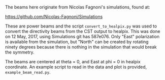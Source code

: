 The beams here originate from Nicolas Fagnoni's simulations, found at:

https://github.com/Nicolas-Fagnoni/Simulations

These are power beams and the script `convert_to_healpix.py` was used to convert the directivity beams from the CST output to healpix. This was done on 12 May, 2017, using Simulations git has 587e076. Only "East" polarization is available from the simulation, but "North" can be created by rotating ninety degrees because there is nothing in the simulation that would break the symmetry.

The beams are centered at theta = 0, and East at phi = 0 in healpix coordinate. An example script to read in the data and plot is provided, `example_beam_read.py`.

